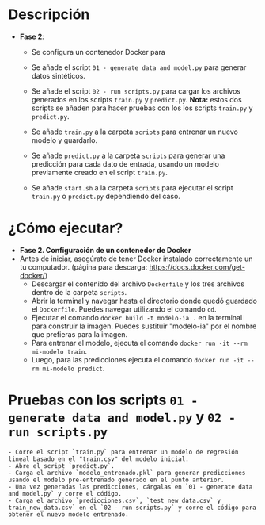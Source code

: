 
# Descripción  

 - **Fase 2**:
    - Se configura un contenedor Docker para 
    - Se añade el script `01 - generate data and model.py` para generar datos sintéticos.
    - Se añade el script `02 - run scripts.py` para cargar los archivos generados en los scripts `train.py` y `predict.py`.
        **Nota:** estos dos scripts se añaden para hacer pruebas con los los scripts `train.py` y `predict.py`.
      
    - Se añade `train.py` a la carpeta `scripts` para entrenar un nuevo modelo y guardarlo.
    - Se añade `predict.py` a la carpeta `scripts` para generar una predicción para cada dato de entrada, usando un modelo previamente creado en el script `train.py`.
    - Se añade `start.sh` a la carpeta `scripts` para ejecutar el script `train.py` o `predict.py` dependiendo del caso.


# ¿Cómo ejecutar?
  
- **Fase 2. Configuración de un contenedor de Docker**
-  Antes de iniciar, asegúrate de tener Docker instalado correctamente un tu computador. (página para descarga: https://docs.docker.com/get-docker/)
    - Descargar el contenido del archivo `Dockerfile` y los tres archivos dentro de la carpeta `scripts`.
    - Abrir la terminal y navegar hasta el directorio donde quedó guardado el `Dockerfile`. Puedes navegar utilizando el comando `cd`. 
    - Ejecutar el comando `docker build -t modelo-ia .` en la terminal para construir la imagen. Puedes sustituir "modelo-ia" por el nombre que prefieras para la imagen.
    - Para entrenar el modelo, ejecuta el comando `docker run -it --rm mi-modelo train`.
    - Luego, para las predicciones ejecuta el comando `docker run -it --rm mi-modelo predict`.

# Pruebas con los scripts `01 - generate data and model.py` y `02 - run scripts.py`
    - Corre el script `train.py` para entrenar un modelo de regresión lineal basado en el "train.csv" del modelo inicial.
    - Abre el script `predict.py`.
    - Carga el archivo `modelo_entrenado.pkl` para generar predicciones usando el modelo pre-entrenado generado en el punto anterior.
    - Una vez generadas las predicciones, cárgalas en `01 - generate data and model.py` y corre el código.
    - Carga el archivo `predicciones.csv`, `test_new_data.csv` y train_new_data.csv` en el `02 - run scripts.py` y corre el código para obtener el nuevo modelo entrenado.
